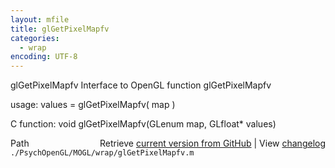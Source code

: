 ```yaml
---
layout: mfile
title: glGetPixelMapfv
categories:
  - wrap
encoding: UTF-8
---
```


glGetPixelMapfv  Interface to OpenGL function glGetPixelMapfv

usage:  values = glGetPixelMapfv( map )

C function:  void glGetPixelMapfv(GLenum map, GLfloat\* values)


<div class="code_header" style="text-align:right;">
  <span style="float:left;">Path&nbsp;&nbsp;</span> <span class="counter">Retrieve <a href=
  "https://raw.github.com/Psychtoolbox-3/Psychtoolbox-3/beta/./PsychOpenGL/MOGL/wrap/glGetPixelMapfv.m">current version from GitHub</a> | View <a href=
  "https://github.com/Psychtoolbox-3/Psychtoolbox-3/commits/beta/./PsychOpenGL/MOGL/wrap/glGetPixelMapfv.m">changelog</a></span>
</div>
<div class="code">
  <code>./PsychOpenGL/MOGL/wrap/glGetPixelMapfv.m</code>
</div>
